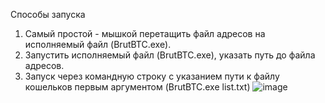 Способы запуска
1. Самый простой - мышкой перетащить файл адресов на исполняемый файл (BrutBTC.exe).
2. Запустить исполняемый файл (BrutBTC.exe), указать путь до файла адресов.
3. Запуск через командную строку с указанием пути к файлу кошельков первым аргументом (BrutBTC.exe list.txt)
![image](https://user-images.githubusercontent.com/52400408/133703000-6a08f099-d91a-4ed2-8ffb-5f86f15d2690.png)
